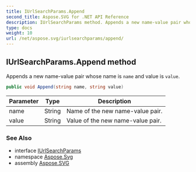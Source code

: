 ```yaml
---
title: IUrlSearchParams.Append
second_title: Aspose.SVG for .NET API Reference
description: IUrlSearchParams method. Appends a new name-value pair whose name is name and value is value
type: docs
weight: 10
url: /net/aspose.svg/iurlsearchparams/append/
---
```

## IUrlSearchParams.Append method

Appends a new name-value pair whose name is `name` and value is `value`.

```csharp
public void Append(string name, string value)
```

| Parameter | Type | Description |
| --- | --- | --- |
| name | String | Name of the new name-value pair. |
| value | String | Value of the new name-value pair. |

### See Also

* interface [IUrlSearchParams](../)
* namespace [Aspose.Svg](../../../aspose.svg/)
* assembly [Aspose.SVG](../../../)
